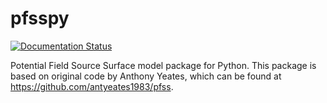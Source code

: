 # pfsspy

[![Documentation Status](https://readthedocs.org/projects/pfsspy/badge/?version=latest)](https://pfsspy.readthedocs.io/en/latest/?badge=latest)

Potential Field Source Surface model package for Python. This package is based on original code by Anthony Yeates, which can be found at https://github.com/antyeates1983/pfss.
